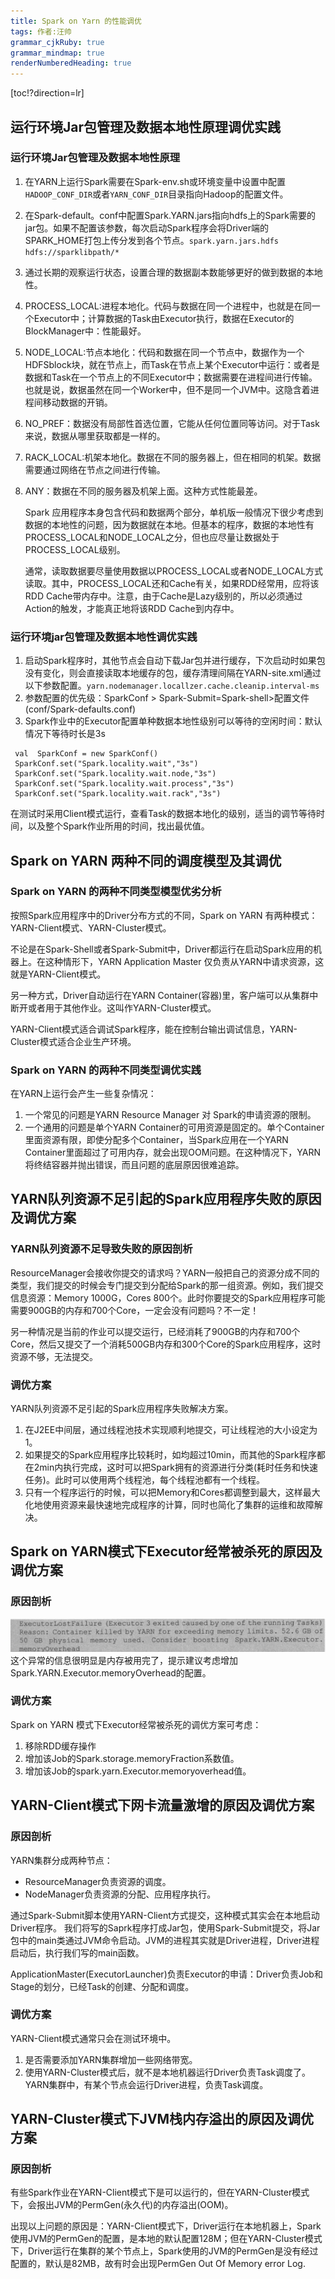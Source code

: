 ```yaml
---
title: Spark on Yarn 的性能调优
tags: 作者:汪帅
grammar_cjkRuby: true
grammar_mindmap: true
renderNumberedHeading: true
---
```


[toc!?direction=lr]

## 运行环境Jar包管理及数据本地性原理调优实践

### 运行环境Jar包管理及数据本地性原理

 1. 在YARN上运行Spark需要在Spark-env.sh或环境变量中设置中配置`HADOOP_CONF_DIR`或者`YARN_CONF_DIR`目录指向Hadoop的配置文件。
 2. 在Spark-default。conf中配置Spark.YARN.jars指向hdfs上的Spark需要的jar包。如果不配置该参数，每次启动Spark程序会将Driver端的SPARK_HOME打包上传分发到各个节点。`spark.yarn.jars.hdfs hdfs://sparklibpath/*`
 3. 通过长期的观察运行状态，设置合理的数据副本数能够更好的做到数据的本地性。
 4. PROCESS_LOCAL:进程本地化。代码与数据在同一个进程中，也就是在同一个Executor中；计算数据的Task由Executor执行，数据在Executor的BlockManager中：性能最好。
 5. NODE_LOCAL:节点本地化：代码和数据在同一个节点中，数据作为一个HDFSblock块，就在节点上，而Task在节点上某个Executor中运行：或者是数据和Task在一个节点上的不同Executor中；数据需要在进程间进行传输。也就是说，数据虽然在同一个Worker中，但不是同一个JVM中。这隐含着进程间移动数据的开销。
 6. NO_PREF：数据没有局部性首选位置，它能从任何位置同等访问。对于Task来说，数据从哪里获取都是一样的。
 7. RACK_LOCAL:机架本地化。数据在不同的服务器上，但在相同的机架。数据需要通过网络在节点之间进行传输。
 8. ANY：数据在不同的服务器及机架上面。这种方式性能最差。
	
	Spark 应用程序本身包含代码和数据两个部分，单机版一般情况下很少考虑到数据的本地性的问题，因为数据就在本地。但基本的程序，数据的本地性有PROCESS_LOCAL和NODE_LOCAL之分，但也应尽量让数据处于PROCESS_LOCAL级别。
	
	通常，读取数据要尽量使用数据以PROCESS_LOCAL或者NODE_LOCAL方式读取。其中，PROCESS_LOCAL还和Cache有关，如果RDD经常用，应将该RDD Cache带内存中。注意，由于Cache是Lazy级别的，所以必须通过Action的触发，才能真正地将该RDD Cache到内存中。
	

### 运行环境jar包管理及数据本地性调优实践

 1. 启动Spark程序时，其他节点会自动下载Jar包并进行缓存，下次启动时如果包没有变化，则会直接读取本地缓存的包，缓存清理间隔在YARN-site.xml通过以下参数配置。`yarn.nodemanager.locallzer.cache.cleanip.interval-ms`
 2. 参数配置的优先级：SparkConf > Spark-Submit=Spark-shell>配置文件(conf/Spark-defaults.conf)
 3. Spark作业中的Executor配置单种数据本地性级别可以等待的空闲时间：默认情况下等待时长是3s

``` scala?linenums
 val  SparkConf = new SparkConf()
 SparkConf.set("Spark.locality.wait","3s")
 SparkConf.set("Spark.locality.wait.node,"3s")
 SparkConf.set("Spark.locality.wait.process","3s")
 SparkConf.set("Spark.locality.wait.rack","3s")
```
在测试时采用Client模式运行，查看Task的数据本地化的级别，适当的调节等待时间，以及整个Spark作业所用的时间，找出最优值。

## Spark on YARN 两种不同的调度模型及其调优

### Spark on YARN 的两种不同类型模型优劣分析

按照Spark应用程序中的Driver分布方式的不同，Spark on YARN 有两种模式：YARN-Client模式、YARN-Cluster模式。

不论是在Spark-Shell或者Spark-Submit中，Driver都运行在启动Spark应用的机器上。在这种情形下，YARN Application Master 仅负责从YARN中请求资源，这就是YARN-Client模式。

另一种方式，Driver自动运行在YARN Container(容器)里，客户端可以从集群中断开或者用于其他作业。这叫作YARN-Cluster模式。

YARN-Client模式适合调试Spark程序，能在控制台输出调试信息，YARN-Cluster模式适合企业生产环境。

### Spark on YARN 的两种不同类型调优实践

在YARN上运行会产生一些复杂情况：

 1. 一个常见的问题是YARN Resource Manager 对 Spark的申请资源的限制。
 2. 一个通用的问题是单个YARN Container的可用资源是固定的。单个Container里面资源有限，即使分配多个Container，当Spark应用在一个YARN Container里面超过了可用内存，就会出现OOM问题。在这种情况下，YARN将终结容器并抛出错误，而且问题的底层原因很难追踪。

## YARN队列资源不足引起的Spark应用程序失败的原因及调优方案

### YARN队列资源不足导致失败的原因剖析

ResourceManager会接收你提交的请求吗？YARN一般把自己的资源分成不同的类型，我们提交的时候会专门提交到分配给Spark的那一组资源。例如，我们提交信息资源：Memory 1000G，Cores 800个。此时你要提交的Spark应用程序可能需要900GB的内存和700个Core，一定会没有问题吗？不一定！

另一种情况是当前的作业可以提交运行，已经消耗了900GB的内存和700个Core，然后又提交了一个消耗500GB内存和300个Core的Spark应用程序，这时资源不够，无法提交。

### 调优方案

YARN队列资源不足引起的Spark应用程序失败解决方案。

 1. 在J2EE中间层，通过线程池技术实现顺利地提交，可让线程池的大小设定为1。
 2. 如果提交的Spark应用程序比较耗时，如均超过10min，而其他的Spark程序都在2min内执行完成，这时可以把Spark拥有的资源进行分类(耗时任务和快速任务)。此时可以使用两个线程池，每个线程池都有一个线程。
 3. 只有一个程序运行的时候，可以把Memory和Cores都调整到最大，这样最大化地使用资源来最快速地完成程序的计算，同时也简化了集群的运维和故障解决。

## Spark on YARN模式下Executor经常被杀死的原因及调优方案

### 原因剖析

![](https://www.github.com/Tu-maimes/document/raw/master/小书匠/1551855194687.png)
这个异常的信息很明显是内存被用完了，提示建议考虑增加Spark.YARN.Executor.memoryOverhead的配置。

### 调优方案

Spark on YARN 模式下Executor经常被杀死的调优方案可考虑：

 1. 移除RDD缓存操作
 2. 增加该Job的Spark.storage.memoryFraction系数值。
 3. 增加该Job的spark.yarn.Executor.memoryoverhead值。

## YARN-Client模式下网卡流量激增的原因及调优方案

### 原因剖析

YARN集群分成两种节点：
- ResourceManager负责资源的调度。
- NodeManager负责资源的分配、应用程序执行。

通过Spark-Submit脚本使用YARN-Client方式提交，这种模式其实会在本地启动Driver程序。
我们将写的Saprk程序打成Jar包，使用Spark-Submit提交，将Jar包中的main类通过JVM命令启动。JVM的进程其实就是Driver进程，Driver进程启动后，执行我们写的main函数。

ApplicationMaster(ExecutorLauncher)负责Executor的申请：Driver负责Job和Stage的划分，已经Task的创建、分配和调度。

### 调优方案

YARN-Client模式通常只会在测试环境中。

 1. 是否需要添加YARN集群增加一些网络带宽。
 2. 使用YARN-Cluster模式后，就不是本地机器运行Driver负责Task调度了。YARN集群中，有某个节点会运行Driver进程，负责Task调度。

## YARN-Cluster模式下JVM栈内存溢出的原因及调优方案

### 原因剖析

有些Spark作业在YARN-Client模式下是可以运行的，但在YARN-Cluster模式下，会报出JVM的PermGen(永久代)的内存溢出(OOM)。

出现以上问题的原因是：YARN-Client模式下，Driver运行在本地机器上，Spark使用JVM的PermGen的配置，是本地的默认配置128M；但在YARN-Cluster模式下，Driver运行在集群的某个节点上，Spark使用的JVM的PermGen是没有经过配置的，默认是82MB，故有时会出现PermGen Out Of Memory error Log.